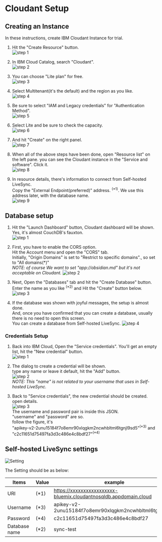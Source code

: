 # Cloudant Setup

## Creating an Instance

In these instructions, create IBM Cloudant Instance for trial.

1. Hit the "Create Resource" button.  
   ![step 1](../instruction_images/cloudant_1.png)

1. In IBM Cloud Catalog, search "Cloudant".  
   ![step 2](../instruction_images/cloudant_2.png)

1. You can choose "Lite plan" for free.  
   ![step 3](../instruction_images/cloudant_3.png)

1. Select Multitenant(it's the default) and the region as you like.  
   ![step 4](../instruction_images/cloudant_4.png)

1. Be sure to select "IAM and Legacy credentials" for "Authentication Method".  
   ![step 5](../instruction_images/cloudant_5.png)

1. Select Lite and be sure to check the capacity.  
   ![step 6](../instruction_images/cloudant_6.png)

1. And hit "Create" on the right panel.  
   ![step 7](../instruction_images/cloudant_7.png)

1. When all of the above steps have been done, open "Resource list" on the left pane. you can see the Cloudant instance in the "Service and software". Click it.  
   ![step 8](../instruction_images/cloudant_8.png)

1. In resource details, there's information to connect from Self-hosted LiveSync.  
   Copy the "External Endpoint(preferred)" address. <sup>(\*1)</sup>. We use this address later, with the database name.  
   ![step 9](../instruction_images/cloudant_9.png)

## Database setup

1.  Hit the "Launch Dashboard" button, Cloudant dashboard will be shown.  
    Yes, it's almost CouchDB's fauxton.  
    ![step 1](../instruction_images/couchdb_1.png)

1.  First, you have to enable the CORS option.  
    Hit the Account menu and open the "CORS" tab.  
    Initially, "Origin Domains" is set to "Restrict to specific domains"., so set to "All domains(\*)"  
    _NOTE: of course We want to set "app://obsidian.md" but it's not acceptable on Cloudant._
    ![step 2](../instruction_images/couchdb_2.png)

1.  Next, Open the "Databases" tab and hit the "Create Database" button.  
    Enter the name as you like <sup>(\*2)</sup> and Hit the "Create" button below.  
    ![step 3](../instruction_images/couchdb_3.png)

1.  If the database was shown with joyful messages, the setup is almost done.  
    And, once you have confirmed that you can create a database, usually there is no need to open this screen.  
    You can create a database from Self-hosted LiveSync.
    ![step 4](../instruction_images/couchdb_4.png)

### Credentials Setup

1.  Back into IBM Cloud, Open the "Service credentials". You'll get an empty list, hit the "New credential" button.  
    ![step 1](../instruction_images/credentials_1.png)

1.  The dialog to create a credential will be shown.  
    type any name or leave it default, hit the "Add" button.  
    ![step 2](../instruction_images/credentials_2.png)  
    _NOTE: This "name" is not related to your username that uses in Self-hosted LiveSync._

1.  Back to "Service credentials", the new credential should be created.  
    open details.  
    ![step 3](../instruction_images/credentials_3.png)  
    The username and password pair is inside this JSON.  
    "username" and "password" are so.  
    follow the figure, it's  
    "apikey-v2-2unu15184f7o8emr90xlqgkm2ncwhbltml6tgnjl9sd5"<sup>(\*3)</sup> and "c2c11651d75497fa3d3c486e4c8bdf27"<sup>(\*4)</sup>

## Self-hosted LiveSync settings

![Setting](../images/remote_db_setting.png)

The Setting should be as below:

| Items         | Value | example                                                           |
| ------------- | ----- | ----------------------------------------------------------------- |
| URI           | (\*1) | https://xxxxxxxxxxxxxxxxx-bluemix.cloudantnosqldb.appdomain.cloud |
| Username      | (\*3) | apikey-v2-2unu15184f7o8emr90xlqgkm2ncwhbltml6tgnjl9sd5            |
| Password      | (\*4) | c2c11651d75497fa3d3c486e4c8bdf27                                  |
| Database name | (\*2) | sync-test                                                         |
